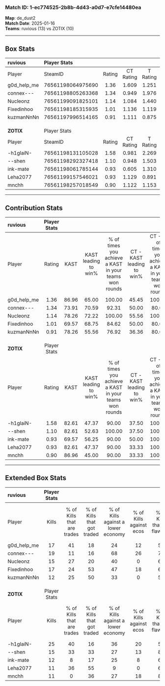 ### Match ID: 1-ec774525-2b8b-4d43-a0d7-e7cfe14480ea  
**Map**: de_dust2  
**Match Date**: 2025-01-16  
**Teams**: ruvious (13) vs ZOTIX (10)  

---  

## Box Stats  

| **ruvious** | Player Stats      |        |           |          |       |      |       |         |        |      |     |
| :- | :- | :-: | :-: | :-: | :-: | :-: | :-: | :-: | :-: | :-: | :-: |
| Player      | SteamID           | Rating | CT Rating | T Rating | KAST  | ADR  | Kills | Assists | Deaths | K/D  | HS% |
| g0d_help_me | 76561198064975690 |  1.36  |   1.609   |  1.251   | 86.96 | 79.9 |  17   |    5    |   11   | 1.55 | 70  |
| connex---   | 76561198805263368 |  1.34  |   0.949   |  1.976   | 73.91 | 89.9 |  19   |    4    |   12   | 1.58 | 31  |
| Nucleonz    | 76561199091825101 |  1.14  |   1.084   |  1.440   | 78.26 | 80.6 |  15   |    7    |   15   | 1.00 | 80  |
| Fixedinhoo  | 76561198185315935 |  1.01  |   1.136   |  1.119   | 69.57 | 76.7 |  17   |    5    |   20   | 0.85 | 47  |
| kuzmanNnNn  | 76561197996514165 |  0.91  |   1.111   |  0.875   | 78.26 | 56.0 |  12   |    3    |   16   | 0.75 | 50  |
|             |                   |        |           |          |       |      |       |         |        |      |     |
|             |                   |        |           |          |       |      |       |         |        |      |     |
|             |                   |        |           |          |       |      |       |         |        |      |     |
| **ZOTIX**   | Player Stats      |        |           |          |       |      |       |         |        |      |     |
| Player      | SteamID           | Rating | CT Rating | T Rating | KAST  | ADR  | Kills | Assists | Deaths | K/D  | HS% |
| -h1glaiN-   | 76561198131105028 |  1.58  |   0.981   |  2.269   | 82.61 | 88.8 |  25   |    4    |   14   | 1.79 | 40  |
| --shen      | 76561198292327418 |  1.10  |   0.948   |  1.503   | 82.61 | 75.6 |  15   |    5    |   17   | 0.88 | 53  |
| ink-mate    | 76561198061785144 |  0.93  |   0.605   |  1.310   | 69.57 | 63.7 |  12   |    6    |   14   | 0.86 | 50  |
| Leha2077    | 76561199157546021 |  0.93  |   1.129   |  0.891   | 82.61 | 62.0 |  11   |    6    |   16   | 0.69 | 36  |
| mnchh       | 76561198257018549 |  0.90  |   1.122   |  1.153   | 86.96 | 62.6 |  11   |    8    |   19   | 0.58 | 63  |
---  

## Contribution Stats  

| **ruvious** | Player Stats |       |                      |                                                        |                           |                                                             |                          |                                                            |
| :- | :-: | :-: | :-: | :-: | :-: | :-: | :-: | :-: |
| Player      |    Rating    | KAST  | KAST leading to win% | % of times you achieve a KAST in your teams won rounds | CT - KAST leading to win% | CT - % of times you achieve a KAST in your teams won rounds | T - KAST leading to win% | T - % of times you achieve a KAST in your teams won rounds |
| g0d_help_me |     1.36     | 86.96 |        65.00         |                         100.00                         |           45.45           |                           100.00                            |          88.89           |                           100.00                           |
| connex---   |     1.34     | 73.91 |        70.59         |                         92.31                          |           50.00           |                            80.00                            |          88.89           |                           100.00                           |
| Nucleonz    |     1.14     | 78.26 |        72.22         |                         100.00                         |           55.56           |                           100.00                            |          88.89           |                           100.00                           |
| Fixedinhoo  |     1.01     | 69.57 |        68.75         |                         84.62                          |           50.00           |                            80.00                            |          87.50           |                           87.50                            |
| kuzmanNnNn  |     0.91     | 78.26 |        55.56         |                         76.92                          |           36.36           |                            80.00                            |          85.71           |                           75.00                            |
|             |              |       |                      |                                                        |                           |                                                             |                          |                                                            |
|             |              |       |                      |                                                        |                           |                                                             |                          |                                                            |
|             |              |       |                      |                                                        |                           |                                                             |                          |                                                            |
| **ZOTIX**   | Player Stats |       |                      |                                                        |                           |                                                             |                          |                                                            |
| Player      |    Rating    | KAST  | KAST leading to win% | % of times you achieve a KAST in your teams won rounds | CT - KAST leading to win% | CT - % of times you achieve a KAST in your teams won rounds | T - KAST leading to win% | T - % of times you achieve a KAST in your teams won rounds |
| -h1glaiN-   |     1.58     | 82.61 |        47.37         |                         90.00                          |           37.50           |                           100.00                            |          54.55           |                           85.71                            |
| --shen      |     1.10     | 82.61 |        52.63         |                         100.00                         |           37.50           |                           100.00                            |          63.64           |                           100.00                           |
| ink-mate    |     0.93     | 69.57 |        56.25         |                         90.00                          |           50.00           |                           100.00                            |          60.00           |                           85.71                            |
| Leha2077    |     0.93     | 82.61 |        47.37         |                         90.00                          |           33.33           |                           100.00                            |          60.00           |                           85.71                            |
| mnchh       |     0.90     | 86.96 |        45.00         |                         90.00                          |           33.33           |                           100.00                            |          54.55           |                           85.71                            |
---  

## Extended Box Stats  

| **ruvious** | Player Stats |                            |                            |                                    |                         |                              |                                 |        |                             |                                     |                          |                               |                            |
| :- | :-: | :-: | :-: | :-: | :-: | :-: | :-: | :-: | :-: | :-: | :-: | :-: | :-: |
| Player      |    Kills     | % of Kills that are trades | % of Kills that got traded | % of Kills against a lower economy | % of Kills against ecos | % of Kills that are flawless | % of Kills that are close duels | Deaths | % of Deaths that get traded | % of Deaths against a lower economy | % of Deaths against ecos | % of Deaths that are flawless | % of Deaths that are close |
| g0d_help_me |      17      |             41             |             18             |                 24                 |           12            |              59              |               12                |   11   |             27              |                 27                  |            0             |              64               |             27             |
| connex---   |      19      |             11             |             16             |                 68                 |           26            |              74              |                5                |   12   |             33              |                 17                  |            8             |              92               |             0              |
| Nucleonz    |      15      |             27             |             20             |                 40                 |            0            |              60              |                0                |   15   |             33              |                  7                  |            0             |              53               |             13             |
| Fixedinhoo  |      17      |             24             |             53             |                 47                 |           18            |              65              |               12                |   20   |             25              |                 35                  |            10            |              60               |             5              |
| kuzmanNnNn  |      12      |             25             |             50             |                 33                 |            0            |              58              |               17                |   16   |             25              |                 25                  |            0             |              75               |             0              |
|             |              |                            |                            |                                    |                         |                              |                                 |        |                             |                                     |                          |                               |                            |
|             |              |                            |                            |                                    |                         |                              |                                 |        |                             |                                     |                          |                               |                            |
|             |              |                            |                            |                                    |                         |                              |                                 |        |                             |                                     |                          |                               |                            |
| **ZOTIX**   | Player Stats |                            |                            |                                    |                         |                              |                                 |        |                             |                                     |                          |                               |                            |
| Player      |    Kills     | % of Kills that are trades | % of Kills that got traded | % of Kills against a lower economy | % of Kills against ecos | % of Kills that are flawless | % of Kills that are close duels | Deaths | % of Deaths that get traded | % of Deaths against a lower economy | % of Deaths against ecos | % of Deaths that are flawless | % of Deaths that are close |
| -h1glaiN-   |      25      |             40             |             16             |                 36                 |           20            |              56              |               12                |   14   |             21              |                  0                  |            0             |              71               |             14             |
| --shen      |      15      |             33             |             33             |                 27                 |           13            |              80              |                7                |   17   |             35              |                 12                  |            0             |              76               |             0              |
| ink-mate    |      12      |             8              |             17             |                 25                 |            8            |              67              |               17                |   14   |             14              |                  7                  |            0             |              57               |             0              |
| Leha2077    |      11      |             36             |             55             |                 9                  |            0            |              64              |                0                |   16   |             19              |                 13                  |            0             |              69               |             13             |
| mnchh       |      11      |             0              |             36             |                 27                 |           18            |              82              |                0                |   19   |             53              |                 16                  |            5             |              47               |             16             |
